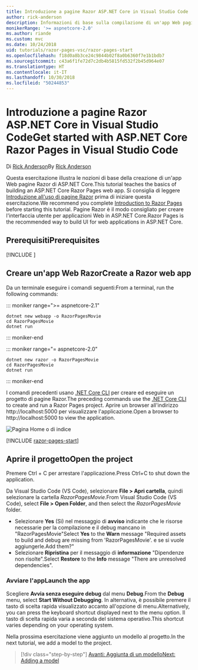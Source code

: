 ```yaml
---
title: Introduzione a pagine Razor ASP.NET Core in Visual Studio Code
author: rick-anderson
description: Informazioni di base sulla compilazione di un'app Web pagine Razor ASP.NET Core con Visual Studio Code.
monikerRange: '>= aspnetcore-2.0'
ms.author: riande
ms.custom: mvc
ms.date: 10/24/2018
uid: tutorials/razor-pages-vsc/razor-pages-start
ms.openlocfilehash: f18d0a8b3ce24c9844b02f8a0b6360f7e1b1bdb7
ms.sourcegitcommit: c43a6f1fe72d7c2db4b5815fd532f2b45d964e07
ms.translationtype: HT
ms.contentlocale: it-IT
ms.lasthandoff: 10/30/2018
ms.locfileid: "50244853"
---
```

# <a name="get-started-with-aspnet-core-razor-pages-in-visual-studio-code"></a><span data-ttu-id="ce436-103">Introduzione a pagine Razor ASP.NET Core in Visual Studio Code</span><span class="sxs-lookup"><span data-stu-id="ce436-103">Get started with ASP.NET Core Razor Pages in Visual Studio Code</span></span>

<span data-ttu-id="ce436-104">Di [Rick Anderson](https://twitter.com/RickAndMSFT)</span><span class="sxs-lookup"><span data-stu-id="ce436-104">By [Rick Anderson](https://twitter.com/RickAndMSFT)</span></span>

<span data-ttu-id="ce436-105">Questa esercitazione illustra le nozioni di base della creazione di un'app Web pagine Razor di ASP.NET Core.</span><span class="sxs-lookup"><span data-stu-id="ce436-105">This tutorial teaches the basics of building an ASP.NET Core Razor Pages web app.</span></span> <span data-ttu-id="ce436-106">Si consiglia di leggere [Introduzione all'uso di pagine Razor](xref:razor-pages/index) prima di iniziare questa esercitazione.</span><span class="sxs-lookup"><span data-stu-id="ce436-106">We recommend you complete [Introduction to Razor Pages](xref:razor-pages/index) before starting this tutorial.</span></span> <span data-ttu-id="ce436-107">Pagine Razor è il modo consigliato per creare l'interfaccia utente per applicazioni Web in ASP.NET Core.</span><span class="sxs-lookup"><span data-stu-id="ce436-107">Razor Pages is the recommended way to build UI for web applications in ASP.NET Core.</span></span>

## <a name="prerequisites"></a><span data-ttu-id="ce436-108">Prerequisiti</span><span class="sxs-lookup"><span data-stu-id="ce436-108">Prerequisites</span></span>

[!INCLUDE [](~/includes/net-core-prereqs-vscode.md)]

## <a name="create-a-razor-web-app"></a><span data-ttu-id="ce436-109">Creare un'app Web Razor</span><span class="sxs-lookup"><span data-stu-id="ce436-109">Create a Razor web app</span></span>

<span data-ttu-id="ce436-110">Da un terminale eseguire i comandi seguenti:</span><span class="sxs-lookup"><span data-stu-id="ce436-110">From a terminal, run the following commands:</span></span>

::: moniker range=">= aspnetcore-2.1"

```console
dotnet new webapp -o RazorPagesMovie
cd RazorPagesMovie
dotnet run
```

::: moniker-end

::: moniker range="= aspnetcore-2.0"

```console
dotnet new razor -o RazorPagesMovie
cd RazorPagesMovie
dotnet run
```

::: moniker-end

<span data-ttu-id="ce436-111">I comandi precedenti usano [.NET Core CLI](/dotnet/core/tools/dotnet) per creare ed eseguire un progetto di pagine Razor.</span><span class="sxs-lookup"><span data-stu-id="ce436-111">The preceding commands use the [.NET Core CLI](/dotnet/core/tools/dotnet) to create and run a Razor Pages project.</span></span> <span data-ttu-id="ce436-112">Aprire un browser all'indirizzo http://localhost:5000 per visualizzare l'applicazione.</span><span class="sxs-lookup"><span data-stu-id="ce436-112">Open a browser to http://localhost:5000 to view the application.</span></span>

![Pagina Home o di indice](../razor-pages/razor-pages-start/_static/home.png)

[!INCLUDE [razor-pages-start](../../includes/RP/razor-pages-start.md)]

## <a name="open-the-project"></a><span data-ttu-id="ce436-114">Aprire il progetto</span><span class="sxs-lookup"><span data-stu-id="ce436-114">Open the project</span></span>

<span data-ttu-id="ce436-115">Premere Ctrl + C per arrestare l'applicazione.</span><span class="sxs-lookup"><span data-stu-id="ce436-115">Press Ctrl+C to shut down the application.</span></span>

<span data-ttu-id="ce436-116">Da Visual Studio Code (VS Code), selezionare **File > Apri cartella**, quindi selezionare la cartella *RazorPagesMovie*.</span><span class="sxs-lookup"><span data-stu-id="ce436-116">From Visual Studio Code (VS Code), select **File > Open Folder**, and then select the *RazorPagesMovie* folder.</span></span>

- <span data-ttu-id="ce436-117">Selezionare **Yes** (Sì) nel messaggio di **avviso** indicante che le risorse necessarie per la compilazione e il debug mancano in "RazorPagesMovie"</span><span class="sxs-lookup"><span data-stu-id="ce436-117">Select **Yes** to the **Warn** message "Required assets to build and debug are missing from 'RazorPagesMovie'.</span></span> <span data-ttu-id="ce436-118">e se si vuole aggiungerle.</span><span class="sxs-lookup"><span data-stu-id="ce436-118">Add them?"</span></span>
- <span data-ttu-id="ce436-119">Selezionare **Ripristina** per il messaggio di **informazione** "Dipendenze non risolte".</span><span class="sxs-lookup"><span data-stu-id="ce436-119">Select **Restore** to the **Info** message "There are unresolved dependencies".</span></span>

### <a name="launch-the-app"></a><span data-ttu-id="ce436-120">Avviare l'app</span><span class="sxs-lookup"><span data-stu-id="ce436-120">Launch the app</span></span>

<span data-ttu-id="ce436-121">Scegliere **Avvia senza eseguire debug** dal menu **Debug**.</span><span class="sxs-lookup"><span data-stu-id="ce436-121">From the **Debug** menu, select **Start Without Debugging**.</span></span> <span data-ttu-id="ce436-122">In alternativa, è possibile premere il tasto di scelta rapida visualizzato accanto all'opzione di menu.</span><span class="sxs-lookup"><span data-stu-id="ce436-122">Alternatively, you can press the keyboard shortcut displayed next to the menu option.</span></span> <span data-ttu-id="ce436-123">Il tasto di scelta rapida varia a seconda del sistema operativo.</span><span class="sxs-lookup"><span data-stu-id="ce436-123">This shortcut varies depending on your operating system.</span></span>

<span data-ttu-id="ce436-124">Nella prossima esercitazione viene aggiunto un modello al progetto.</span><span class="sxs-lookup"><span data-stu-id="ce436-124">In the next tutorial, we add a model to the project.</span></span> 

> [!div class="step-by-step"]
> [<span data-ttu-id="ce436-125">Avanti: Aggiunta di un modello</span><span class="sxs-lookup"><span data-stu-id="ce436-125">Next: Adding a model</span></span>](xref:tutorials/razor-pages-vsc/model)  
